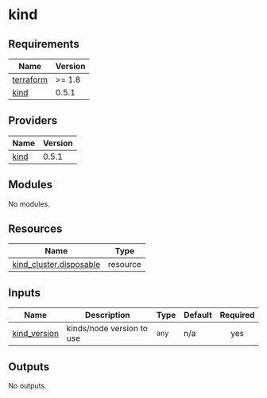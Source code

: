 # kind

<!-- BEGINNING OF PRE-COMMIT-TERRAFORM DOCS HOOK -->
## Requirements

| Name | Version |
|------|---------|
| <a name="requirement_terraform"></a> [terraform](#requirement\_terraform) | >= 1.8 |
| <a name="requirement_kind"></a> [kind](#requirement\_kind) | 0.5.1 |

## Providers

| Name | Version |
|------|---------|
| <a name="provider_kind"></a> [kind](#provider\_kind) | 0.5.1 |

## Modules

No modules.

## Resources

| Name | Type |
|------|------|
| [kind_cluster.disposable](https://registry.terraform.io/providers/tehcyx/kind/0.5.1/docs/resources/cluster) | resource |

## Inputs

| Name | Description | Type | Default | Required |
|------|-------------|------|---------|:--------:|
| <a name="input_kind_version"></a> [kind\_version](#input\_kind\_version) | kinds/node version to use | `any` | n/a | yes |

## Outputs

No outputs.
<!-- END OF PRE-COMMIT-TERRAFORM DOCS HOOK -->
